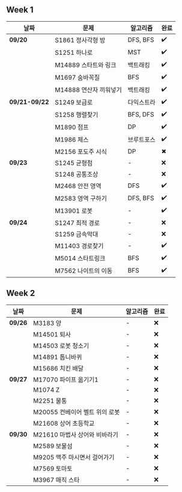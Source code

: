 ## Week 1

| **날짜**   | 문제                     | 알고리즘           | 완료  |
| ---------- | ------------------------ | ------------------ | ----- |
| **09/20**  | S1861 정사각형 방         | DFS, BFS           | ✔️    |
|            | S1251 하나로              | MST                | ✔️    |
|            | M14889 스타트와 링크      | 백트래킹           | ✔️    |
|            | M1697 숨바꼭질            | BFS                | ✔️    |
|            | M14888 연산자 끼워넣기    | 백트래킹           | ✔️    |
| **09/21-09/22**  | S1249 보급로         | 다익스트라         | ✔️    |
|            | S1258 행렬찾기            | BFS, DFS           | ✔️    |
|            | M1890 점프                | DP                 | ✔️    |
|            | M1986 체스                | 브루트포스         | ✔️    |
|            | M2156 포도주 시식         | DP                 | ✖    |
| **09/23**  | S1245 균형점              | -                  | ❌    |
|            | S1248 공통조상            | -                  | ❌    |
|            | M2468 안전 영역           | DFS                | ✔️    |
|            | M2583 영역 구하기         | DFS, BFS           | ✔️    |
|            | M13901 로봇               | -                  | ✔️    |
| **09/24**  | S1247 최적 경로           | -                  | ❌    |
|            | S1259 금속막대            | -                  | ❌    |
|            | M11403 경로찾기           | -                  | ✔️    |
|            | M5014 스타트링크          | BFS                | ✔️    |
|            | M7562 나이트의 이동       | BFS                | ✔️    |

## Week 2

| **날짜**   | 문제                     | 알고리즘           | 완료  |
| ---------- | ------------------------ | ------------------ | ----- |
| **09/26**  | M3183 양                 | -                  | ❌    |
|            | M14501 퇴사              | -                  | ❌    |
|            | M14503 로봇 청소기        | -                  | ❌    |
|            | M14891 톱니바퀴          | -                  | ❌    |
|            | M15686 치킨 배달          | -                  | ❌    |
| **09/27**  | M17070 파이프 옮기기1    | -                  | ❌    |
|            | M1074 Z                  | -                  | ❌    |
|            | M2251 물통               | -                  | ❌    |
|            | M20055 컨베이어 벨트 위의 로봇 | -              | ❌    |
|            | M21608 상어 초등학교     | -                  | ❌    |
| **09/30**  | M21610 마법사 상어와 비바라기 | -              | ❌    |
|            | M2589 보물섬             | -                  | ❌    |
|            | M9205 맥주 마시면서 걸어가기 | -              | ❌    |
|            | M7569 토마토             | -                  | ❌    |
|            | M3967 매직 스타          | -                  | ❌    |
